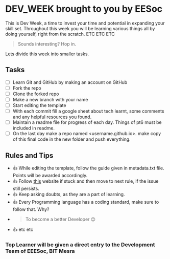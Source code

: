 # DEV_WEEK brought to you by EESoc

This is Dev Week, a time to invest your time and potential in expanding your skill set. Throughout this week you will be learning various things all by doing yourself, right from the scratch. ETC ETC ETC

> Sounds interesting? Hop in.

Lets divide this week into smaller tasks.

## Tasks
- [ ] Learn Git and GitHub by making an account on GitHub
- [ ] Fork the repo <Repo link>
- [ ] Clone the forked repo
- [ ] Make a new branch with your name
- [ ] Start editing the template
- [ ] With each commit fill a google sheet about tech learnt, some comments and any helpful resources you found.
- [ ] Maintain a readme file for progress of each day<readme file format will be provided>. Things of pt6 must be included in readme.
- [ ] On the last day make a repo named <username.github.io>. make copy of this final code in the new folder and push everything.

## Rules and Tips
- :+1: While editing the template, follow the guide given in metadata.txt file. Points will be awarded accordingly.
- :+1: Follow [this](https://codinginflow.com/google-programming-questions) website if stuck and then move to next rule, if the issue still persists.
- :+1: Keep asking doubts, as they are a part of learning.
- :+1: Every Programming language has a coding standard, make sure to follow that. Why? 
-  > To become a better Developer :wink:
- :+1: etc etc

### Top Learner will be given a direct entry to the Development Team of EEESoc, BIT Mesra


